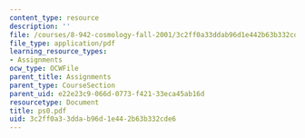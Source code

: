 ```yaml
---
content_type: resource
description: ''
file: /courses/8-942-cosmology-fall-2001/3c2ff0a33ddab96d1e442b63b332cde6_ps0.pdf
file_type: application/pdf
learning_resource_types:
- Assignments
ocw_type: OCWFile
parent_title: Assignments
parent_type: CourseSection
parent_uid: e22e23c9-066d-0773-f421-33eca45ab16d
resourcetype: Document
title: ps0.pdf
uid: 3c2ff0a3-3dda-b96d-1e44-2b63b332cde6
---
```

